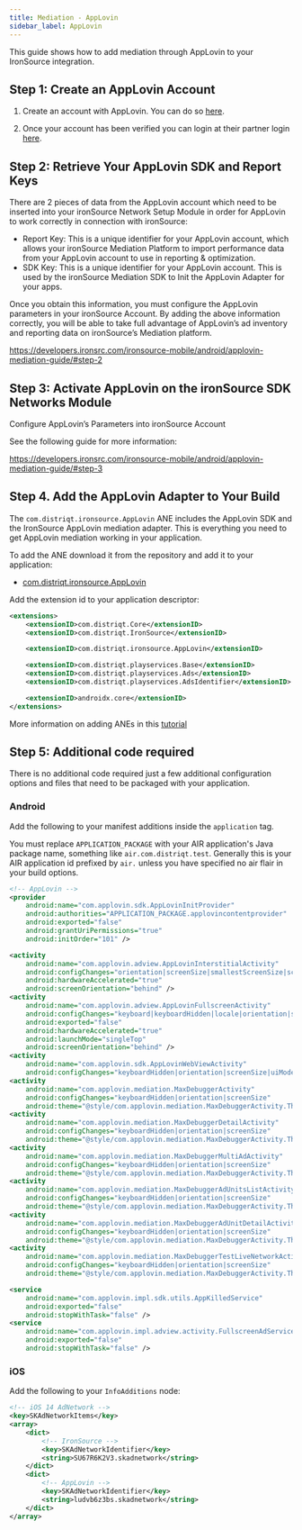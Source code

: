```yaml
---
title: Mediation - AppLovin
sidebar_label: AppLovin
---
```


This guide shows how to add mediation through AppLovin to your IronSource integration.


## Step 1: Create an AppLovin Account 

1. Create an account with AppLovin. You can do so [here](https://www.applovin.com/signup).

2. Once your account has been verified you can login at their partner login [here](https://www.applovin.com/login).


## Step 2: Retrieve Your AppLovin SDK and Report Keys

There are 2 pieces of data from the AppLovin account which need to be inserted into your ironSource Network Setup Module in order for AppLovin to work correctly in connection with ironSource:

- Report Key: This is a unique identifier for your AppLovin account, which allows your ironSource Mediation Platform to import performance data from your AppLovin account to use in reporting & optimization.
- SDK Key: This is a unique identifier for your AppLovin account. This is used by the ironSource Mediation SDK to Init the AppLovin Adapter for your apps.

Once you obtain this information, you must configure the AppLovin parameters in your ironSource Account. By adding the above information correctly, you will be able to take full advantage of AppLovin’s ad inventory and reporting data on ironSource’s Mediation platform.


https://developers.ironsrc.com/ironsource-mobile/android/applovin-mediation-guide/#step-2


## Step 3: Activate AppLovin on the ironSource SDK Networks Module

Configure AppLovin’s Parameters into ironSource Account

See the following guide for more information:

https://developers.ironsrc.com/ironsource-mobile/android/applovin-mediation-guide/#step-3



## Step 4. Add the AppLovin Adapter to Your Build

The `com.distriqt.ironsource.AppLovin` ANE includes the AppLovin SDK and the IronSource AppLovin mediation adapter. This is everything you need to get AppLovin mediation working in your application.

To add the ANE download it from the repository and add it to your application:

- [com.distriqt.ironsource.AppLovin](https://github.com/distriqt/ANE-IronSource/raw/master/lib/applovin/com.distriqt.ironsource.AppLovin.ane)

Add the extension id to your application descriptor:

```xml
<extensions>
    <extensionID>com.distriqt.Core</extensionID>
    <extensionID>com.distriqt.IronSource</extensionID>

    <extensionID>com.distriqt.ironsource.AppLovin</extensionID>

    <extensionID>com.distriqt.playservices.Base</extensionID>
    <extensionID>com.distriqt.playservices.Ads</extensionID>
    <extensionID>com.distriqt.playservices.AdsIdentifier</extensionID>

    <extensionID>androidx.core</extensionID>
</extensions>
```

More information on adding ANEs in this [tutorial](/docs/tutorials/getting-started)



## Step 5: Additional code required

There is no additional code required just a few additional configuration options and files that need to be packaged with your application.


### Android

Add the following to your manifest additions inside the `application` tag. 

You must replace `APPLICATION_PACKAGE` with your AIR application's Java package name, something like `air.com.distriqt.test`.
Generally this is your AIR application id prefixed by `air.` unless you have specified no air flair in your build options.


```xml
<!-- AppLovin -->
<provider
    android:name="com.applovin.sdk.AppLovinInitProvider"
    android:authorities="APPLICATION_PACKAGE.applovincontentprovider"
    android:exported="false"
    android:grantUriPermissions="true"
    android:initOrder="101" />

<activity
    android:name="com.applovin.adview.AppLovinInterstitialActivity"
    android:configChanges="orientation|screenSize|smallestScreenSize|screenLayout|uiMode"
    android:hardwareAccelerated="true"
    android:screenOrientation="behind" />
<activity
    android:name="com.applovin.adview.AppLovinFullscreenActivity"
    android:configChanges="keyboard|keyboardHidden|locale|orientation|screenLayout|screenSize|smallestScreenSize|uiMode"
    android:exported="false"
    android:hardwareAccelerated="true"
    android:launchMode="singleTop"
    android:screenOrientation="behind" />
<activity
    android:name="com.applovin.sdk.AppLovinWebViewActivity"
    android:configChanges="keyboardHidden|orientation|screenSize|uiMode" />
<activity
    android:name="com.applovin.mediation.MaxDebuggerActivity"
    android:configChanges="keyboardHidden|orientation|screenSize"
    android:theme="@style/com.applovin.mediation.MaxDebuggerActivity.Theme" />
<activity
    android:name="com.applovin.mediation.MaxDebuggerDetailActivity"
    android:configChanges="keyboardHidden|orientation|screenSize"
    android:theme="@style/com.applovin.mediation.MaxDebuggerActivity.Theme" />
<activity
    android:name="com.applovin.mediation.MaxDebuggerMultiAdActivity"
    android:configChanges="keyboardHidden|orientation|screenSize"
    android:theme="@style/com.applovin.mediation.MaxDebuggerActivity.Theme" />
<activity
    android:name="com.applovin.mediation.MaxDebuggerAdUnitsListActivity"
    android:configChanges="keyboardHidden|orientation|screenSize"
    android:theme="@style/com.applovin.mediation.MaxDebuggerActivity.Theme" />
<activity
    android:name="com.applovin.mediation.MaxDebuggerAdUnitDetailActivity"
    android:configChanges="keyboardHidden|orientation|screenSize"
    android:theme="@style/com.applovin.mediation.MaxDebuggerActivity.Theme" />
<activity
    android:name="com.applovin.mediation.MaxDebuggerTestLiveNetworkActivity"
    android:configChanges="keyboardHidden|orientation|screenSize"
    android:theme="@style/com.applovin.mediation.MaxDebuggerActivity.Theme" />

<service
    android:name="com.applovin.impl.sdk.utils.AppKilledService"
    android:exported="false"
    android:stopWithTask="false" />
<service
    android:name="com.applovin.impl.adview.activity.FullscreenAdService"
    android:exported="false"
    android:stopWithTask="false" />
```


### iOS 

Add the following to your `InfoAdditions` node:

```xml
<!-- iOS 14 AdNetwork -->
<key>SKAdNetworkItems</key>
<array>
    <dict>
        <!-- IronSource -->
        <key>SKAdNetworkIdentifier</key>
        <string>SU67R6K2V3.skadnetwork</string> 
    </dict>
    <dict>
        <!-- AppLovin -->
        <key>SKAdNetworkIdentifier</key>
        <string>ludvb6z3bs.skadnetwork</string>
    </dict>
</array>
```

